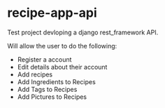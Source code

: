 # recipe-app-api
Test project devloping a django rest_framework API.

Will allow the user to do the following:
<ul>
  <li>Register a account</li>
  <li>Edit details about their account</li>
  <li>Add recipes</li>
  <li>Add Ingredients to Recipes</li>
  <li>Add Tags to Recipes</li>
  <li>Add Pictures to Recipes</li>
</ul>
